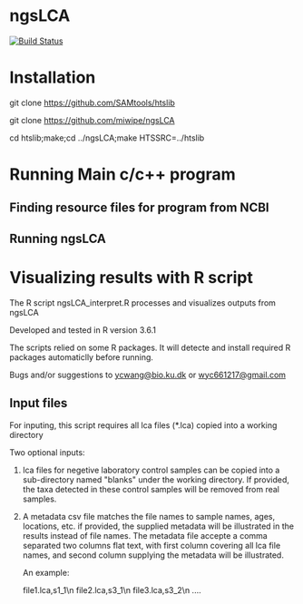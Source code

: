 # ngsLCA
[![Build Status](https://travis-ci.org/miwipe/ngsLCA.svg?branch=master)](https://travis-ci.org/miwipe/ngsLCA)

# Installation
git clone https://github.com/SAMtools/htslib

git clone https://github.com/miwipe/ngsLCA

cd htslib;make;cd ../ngsLCA;make HTSSRC=../htslib

# Running Main c/c++ program
## Finding resource files for program from NCBI
## Running ngsLCA

# Visualizing results with R script

The R script ngsLCA_interpret.R processes and visualizes outputs from ngsLCA

Developed and tested in R version 3.6.1

The scripts relied on some R packages. It will detecte and install required R packages automaticlly before running.

Bugs and/or suggestions to ycwang@bio.ku.dk or wyc661217@gmail.com

## Input files

For inputing, this script requires all lca files (*.lca) copied into a working directory

Two optional inputs:

1) lca files for negetive laboratory control samples can be copied into a sub-directory named "blanks" under the working directory. If provided, the taxa detected in these control samples will be removed from real samples.

2) A metadata csv file matches the file names to sample names, ages, locations, etc. if provided, the supplied metadata will be illustrated in the results instead of file names. The metadata file accepte a comma separated two columns flat text, with first column covering all lca file names, and second column supplying the metadata will be illustrated.

   An example:

   file1.lca,s1_1\n
   file2.lca,s3_1\n
   file3.lca,s3_2\n
   ....






